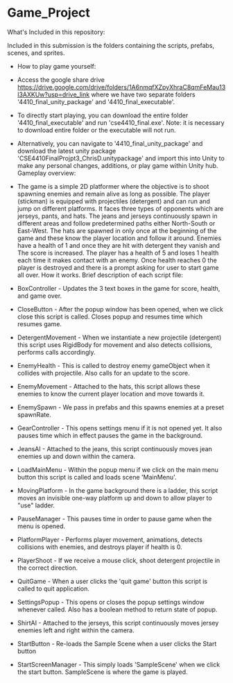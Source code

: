 # Game_Project
What's Included in this repository:

Included in this submission is the folders containing the scripts, prefabs, scenes, and sprites.
* How to play game yourself:

* Access the google share drive https://drive.google.com/drive/folders/1A6nmqfXZpyXhraC8qmFeMau13l3AXKUw?usp=drive_link where we have two separate folders '4410_final_unity_package' and '4410_final_executable'.
* To directly start playing, you can download the entire folder '4410_final_executable' and run 'cse4410_final.exe'. Note: it is necessary to download entire folder or the executable will not run.
* Alternatively, you can navigate to '4410_final_unity_package' and download the latest unity package 'CSE4410FinalProjpt3_ChrisD.unitypackage' and import this into Unity to make any personal changes, additions, or play game within Unity hub.
Gameplay overview:

* The game is a simple 2D platformer where the objective is to shoot spawning enemies and remain alive as long as possible. The player (stickman) is equipped with projectiles (detergent) and can run and jump on different platforms. It faces three types of opponents which are jerseys, pants, and hats. The jeans and jerseys continuously spawn in different areas and follow predetermined paths either North-South or East-West. The hats are spawned in only once at the beginning of the game and these know the player location and follow it around. Enemies have a health of 1 and once they are hit with detergent they vanish and The score is increased. The player has a health of 5 and loses 1 health each time it makes contact with an enemy. Once health reaches 0 the player is destroyed and there is a prompt asking for user to start game all over.
How it works. Brief description of each script file:

* BoxController - Updates the 3 text boxes in the game for score, health, and game over.
* CloseButton - After the popup window has been opened, when we click close this script is called. Closes popup and resumes time which resumes game.
* DetergentMovement - When we instantiate a new projectile (detergent) this script uses RigidBody for movement and also detects collisions, performs calls accordingly.
* EnemyHealth - This is called to destroy enemy gameObject when it collides with projectile. Also calls for an update to the score.
* EnemyMovement - Attached to the hats, this script allows these enemies to know the current player location and move towards it.
* EnemySpawn - We pass in prefabs and this spawns enemies at a preset spawnRate.
* GearController - This opens settings menu if it is not opened yet. It also pauses time which in effect pauses the game in the background.
* JeansAI - Attached to the jeans, this script continuously moves jean enemies up and down within the camera.
* LoadMainMenu - Within the popup menu if we click on the main menu button this script is called and loads scene 'MainMenu'.
* MovingPlatform - In the game background there is a ladder, this script moves an invisible one-way platform up and down to allow player to "use" ladder.
* PauseManager - This pauses time in order to pause game when the menu is opened.
* PlatformPlayer - Performs player movement, animations, detects collisions with enemies, and destroys player if health is 0.
* PlayerShoot - If we receive a mouse click, shoot detergent projectile in the correct direction.
* QuitGame - When a user clicks the 'quit game' button this script is called to quit application.
* SettingsPopup - This opens or closes the popup settings window whenever called. Also has a boolean method to return state of popup.
* ShirtAI - Attached to the jerseys, this script continuously moves jersey enemies left and right within the camera.
* StartButton - Re-loads the Sample Scene when a user clicks the Start button
* StartScreenManager - This simply loads 'SampleScene' when we click the start button. SampleScene is where the game is played.
